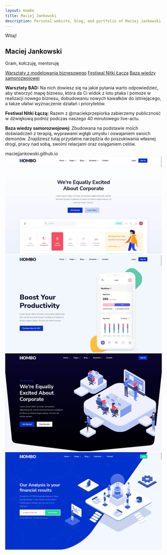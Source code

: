 ```yaml
---
layout: mombo
title: Maciej Jankowski
description: Personal website, blog, and portfolio of Maciej Jankowski. Thoughts, projects, and resources on technology, creativity, and self-development.
---
```

<section id="home" class="effect-section bg-gray-100">
  <div class="effect bg-primary effect-skew"></div>
  <div class="container position-relative">
    <div class="row min-vh-100 py-10 align-items-center">
      <div class="col-lg-6 col-xl-5 mb-8 mb-lg-0">
        <div class="d-inline-block px-3 py-1 bg-warning rounded text-black mb-4">
          <span class="fw-600">Witaj!</span>
        </div>
        <h1 class="display-5 text-white">Maciej Jankowski</h1>
        <div class="pt-2">
          <p class="fs-5 text-white">Gram, kołczuję, mentoruję</p>
        </div>
        <div class="pt-3">
          <a class="btn btn-light me-3 mb-2" href="./oferta/bad.md">Warsztaty z modelowania biznesowego</a>
          <a class="btn btn-outline-light mb-2" href="https://www.facebook.com/profile.php?id=61577769885437" target="_blank">Festiwal Nitki Łączą</a>
          <a class="btn btn-secondary mb-2" href="./samorozwoj/index.md">Baza wiedzy samorozwojowej</a>
        </div>
        <div class="pt-4">
          <p class="text-white mb-2"><strong>Warsztaty BAD:</strong> Na nich dowiesz się na jakie pytania warto odpowiedzieć, aby stworzyć mapę biznesu, która da Ci widok z lotu ptaka i pomoze w realizacji nowego biznesu, dobudowaniu nowych kawałków do istniejącego, a takze ułatwi wyznaczenie działań i priorytetów.</p>
          <p class="text-white mb-2"><strong>Festiwal Nitki Łączą:</strong> Razem z @maciekprzepiorka zabierzemy publiczność w dźwiękową podróz podczas naszego 40 minutowego live-actu.</p>
          <p class="text-white"><strong>Baza wiedzy samorozwojowej:</strong> Zbudowana na podstawie moich doświadczeń z terapią, wyprawami wgłąb umysłu i oswajaniem swoich demonów. Znajdziesz tutaj przydatne narzędzia do poszukiwania własnej drogi, pracy nad sobą, swoimi relacjami oraz osiąganiem celów.</p>
        </div>
      </div>
      <div class="col-lg-6 col-xl-7 pt-lg-8">
        <div class="browser-device">
          <div class="browser-device-header">
            <div class="browser-device-action"><span></span> <span></span> <span></span></div>
            <div class="browser-device-bar">maciejjankowski.github.io</div>
          </div>
          <div class="browser-device-frame overflow-hidden">
            <div class="swiper swiper-container" data-swiper-options='{"slidesPerView":1,"spaceBetween":0,"navigation":{"nextEl":".swiper-next-01","prevEl":".swiper-prev-01"},"autoplay":{"delay":5000,"disableOnInteraction":false}}'>
              <div class="swiper-wrapper">
                <div class="swiper-slide"><div><img class="browser-device-img" alt="" src="/assets/img/demo/demo-home.jpg"></div></div>
                <div class="swiper-slide"><div><img class="browser-device-img" alt="" src="/assets/img/demo/demo-home-01.jpg"></div></div>
                <div class="swiper-slide"><div><img class="browser-device-img" alt="" src="/assets/img/demo/demo-home-02.jpg"></div></div>
                <div class="swiper-slide"><div><img class="browser-device-img" alt="" src="/assets/img/demo/demo-home-03.jpg"></div></div>
              </div>
              <div class="swiper-arrow-style-02 me-3 swiper-next swiper-next-01"><i class="bi bi-chevron-right"></i></div>
              <div class="swiper-arrow-style-02 ms-3 swiper-prev swiper-prev-01"><i class="bi bi-chevron-left"></i></div>
            </div>
          </div>
          <div class="position-absolute bottom-0 start-0 w-100 h-100 bg-light-soft rounded-3 z-n1 mb-n3 ms-n3"></div>
        </div>
      </div>
    </div>
  </div>
</section>
